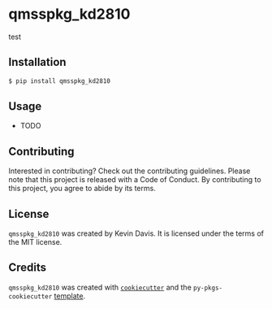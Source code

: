# qmsspkg_kd2810

test

## Installation

```bash
$ pip install qmsspkg_kd2810
```

## Usage

- TODO

## Contributing

Interested in contributing? Check out the contributing guidelines. Please note that this project is released with a Code of Conduct. By contributing to this project, you agree to abide by its terms.

## License

`qmsspkg_kd2810` was created by Kevin Davis. It is licensed under the terms of the MIT license.

## Credits

`qmsspkg_kd2810` was created with [`cookiecutter`](https://cookiecutter.readthedocs.io/en/latest/) and the `py-pkgs-cookiecutter` [template](https://github.com/py-pkgs/py-pkgs-cookiecutter).
